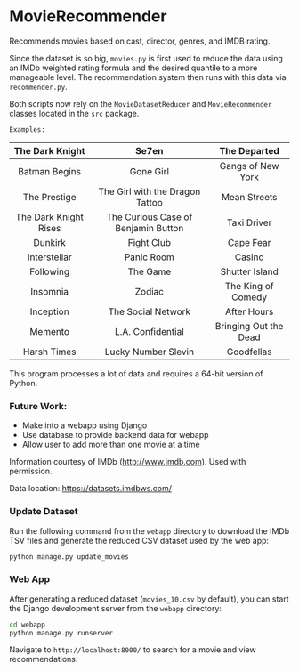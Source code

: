 # MovieRecommender
Recommends movies based on cast, director, genres, and IMDB rating.

Since the dataset is so big, `movies.py` is first used to reduce the data using an IMDb weighted rating formula and the desired quantile to a more manageable level. The recommendation system then runs with this data via `recommender.py`.

Both scripts now rely on the `MovieDatasetReducer` and `MovieRecommender` classes located in the `src` package.

`Examples:`

| The Dark Knight  | Se7en | The Departed |
| :-------------: | :-------------: | :-------------: |
| Batman Begins  | Gone Girl  | Gangs of New York |
| The Prestige  | The Girl with the Dragon Tattoo  | Mean Streets |
| The Dark Knight Rises  | The Curious Case of Benjamin Button  | Taxi Driver |
| Dunkirk  | Fight Club | Cape Fear |
| Interstellar  | Panic Room  | Casino |
| Following  | The Game  | Shutter Island |
| Insomnia  | Zodiac  | The King of Comedy |
| Inception  | The Social Network  | After Hours |
| Memento  | L.A. Confidential  | Bringing Out the Dead |
| Harsh Times  | Lucky Number Slevin  | Goodfellas |

This program processes a lot of data and requires a 64-bit version of Python.

### Future Work:
- Make into a webapp using Django
- Use database to provide backend data for webapp
- Allow user to add more than one movie at a time

Information courtesy of
IMDb
(http://www.imdb.com).
Used with permission.

Data location: https://datasets.imdbws.com/

### Update Dataset

Run the following command from the `webapp` directory to download the IMDb TSV
files and generate the reduced CSV dataset used by the web app:

```bash
python manage.py update_movies
```

### Web App

After generating a reduced dataset (`movies_10.csv` by default), you can start
the Django development server from the `webapp` directory:

```bash
cd webapp
python manage.py runserver
```

Navigate to `http://localhost:8000/` to search for a movie and view
recommendations.
